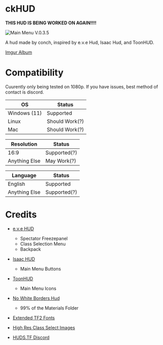 # ckHUD

**THIS HUD IS BEING WORKED ON AGAIN!!!!**

![Main Menu V.0.3.5](https://user-images.githubusercontent.com/76109782/171527344-b8f2b9c0-ad1f-432f-8aa6-d1b086e3aa19.png)

A hud made by conch, inspired by e.v.e Hud, Isaac Hud, and ToonHUD.

[Imgur Album](https://imgur.com/a/oX2zvhA)

# Compatibility
Cuurently only being tested on 1080p. If you have issues, best method of contact is discord.

| OS  | Status |
| ------------- | ------------- |
| Windows (11)  | Supported  |
| Linux  | Should Work(?) |
| Mac  | Should Work(?)  |

| Resolution  | Status |
| ------------- | ------------- |
| 16:9  | Supported(?)  |
| Anything Else  | May Work(?)  |

| Language  | Status |
| ------------- | ------------- |
| English  | Supported  |
| Anything Else  | Supported(?)  |

# Credits
* [e.v.e HUD](https://gamebanana.com/mods/26852)
  * Spectator Freezepanel
  * Class Selection Menu
  * Backpack

* [Isaac HUD](https://huds.tf/site/s-Isaac-Hud)
  * Main Menu Buttons

* [ToonHUD](https://toonhud.com/)
  * Main Menu Icons

* [No White Borders Hud](https://gamebanana.com/mods/294682)
  * 99% of the Materials Folder

* [Extended TF2 Fonts](https://github.com/jakadak/TF2-extended-fonts)  
 
* [High Res Class Select Images](https://www.teamfortress.tv/52291/high-res-class-select-images)

* [HUDS.TF Discord](https://discord.com/invite/pc9ekye) 
